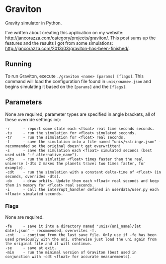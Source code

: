Graviton
========

Gravity simulator in Python.

I've written about creating this application on my website: http://jancorazza.com/category/projects/graviton/. This post sums up the features and the results I got from some simulations: http://jancorazza.com/2013/03/graviton-has-been-finished/.

## Running

To run Graviton, execute `./graviton <name> [params] [flags]`. This command will load the configuration file found in `unis/<name>.json` and begins simulating it based on the `[params]` and the `[flags]`.

## Parameters

None are required, parameter types are specified in angle brackets, all of these override settings.ini):

    -r      - report some state each <float> real time seconds seconds.
    -tu     - run the simulation for <float> simulated seconds.
    -tr     - run the simulation for <float> real seconds.
    -f      - save the simulation into a file named "unis/<string>.json" - recommended so the original doesn't get overwritten!
    -s      - save the simulation each <float> simulated seconds (best used with "-f alternative_name").
    -dts    - run the simlation <float> times faster than the real universe (-dts 2 makes the planets travel two times faster, for example).
    -cdt    - run the simulation with a constant delta-time of <float> (in seconds, overrides -dts).
    -do     - draw orbits. Update them each <float> real seconds and keep them in memory for <float> real seconds.
    -i      - call the interrupt_handler defined in userdata/user.py each <float> simulated seconds.

### Flags

None are required.

    -fe     - save it into a directory named "unis/{uni_name}/[at date].json" - recommended, overwrites -f.
    -cnt    - continue from the last save file. Only use if -fe has been used previously with the uni, otherwise just load the uni again from the original file and it will continue.
    -se     - save at exit.
    -min    - run the minimal version of Graviton (best used in conjunction with -cdt <float> for accurate measurements).
